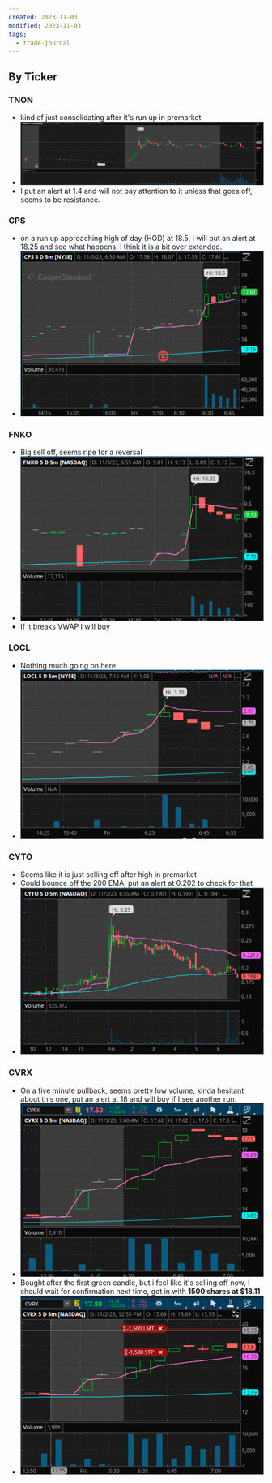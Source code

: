 ```yaml
---
created: 2023-11-03
modified: 2023-11-03
tags:
  - trade-journal
---
```

## By Ticker
### TNON
- kind of just consolidating after it's run up in premarket
- ![Pasted image 20231103065255](../../ATTACHMENTS/Pasted%20image%2020231103065255.png)
- I put an alert at 1.4 and will not pay attention to it unless that goes off, seems to be resistance. 
### CPS
- on a run up approaching high of day (HOD) at 18.5, I will put an alert at 18.25 and see what happens, I think it is a bit over extended. 
- ![Pasted image 20231103065502](../../ATTACHMENTS/Pasted%20image%2020231103065502.png)
### FNKO
- Big sell off, seems ripe for a reversal
- ![Pasted image 20231103065613](../../ATTACHMENTS/Pasted%20image%2020231103065613.png)
- If it breaks VWAP I will buy
### LOCL
- Nothing much going on here
- ![Pasted image 20231103065848](../../ATTACHMENTS/Pasted%20image%2020231103065848.png)
### CYTO
- Seems like it is just selling off after high in premarket
- Could bounce off the 200 EMA, put an alert at 0.202 to check for that
- ![Pasted image 20231103065941](../../ATTACHMENTS/Pasted%20image%2020231103065941.png)
### CVRX
- On a five minute pullback, seems pretty low volume, kinda hesitant about this one, put an alert at 18 and will buy if I see another run. 
- ![Pasted image 20231103070138](../../ATTACHMENTS/Pasted%20image%2020231103070138.png)
- Bought after the first green candle, but i feel like it's selling off now, I should wait for confirmation next time, got in with **1500 shares at $18.11**
- ![Pasted image 20231103070703](../../ATTACHMENTS/Pasted%20image%2020231103070703.png)


